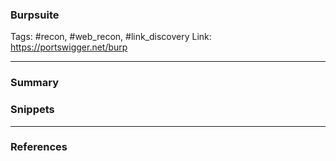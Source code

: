 ### Burpsuite
Tags: #recon, #web_recon, #link_discovery
Link: https://portswigger.net/burp

---
### Summary

### Snippets

---

### References